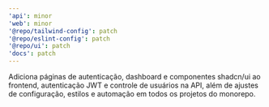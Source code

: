 ```yaml
---
'api': minor
'web': minor
'@repo/tailwind-config': patch
'@repo/eslint-config': patch
'@repo/ui': patch
'docs': patch
---
```


Adiciona páginas de autenticação, dashboard e componentes shadcn/ui ao frontend, autenticação JWT e controle de usuários na API, além de ajustes de configuração, estilos e automação em todos os projetos do monorepo.
